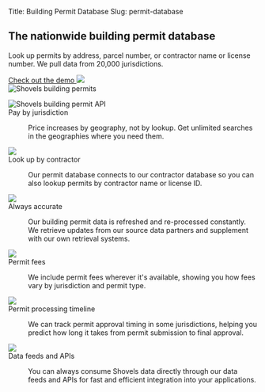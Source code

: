Title: Building Permit Database
Slug: permit-database

<!-- hero -->
<section class="hero_container">
  <div class="hero_text-container">
    <h1 class="hero_title text-amber-300">The nationwide building permit database</h1>
    <p class="hero_description text-lime-50">Look up permits by address, parcel number, or contractor name or license number. We pull data from 20,000 jurisdictions.</p>
    <div class="mt-10 mb-20">
      <a href="https://shovels.retool.com/embedded/public/e440a465-a280-44be-aa81-5388b8ac20ff"
      class="px-5 py-2 md:px-10 md:py-4 bg-amber-300 rounded justify-center items-center gap-2.5 inline-flex text-emerald-900 md:text-lg font-medium font-['Scandia'] whitespace-nowrap"
      target="_blank">Check out the demo <img class="inline" src="theme/images/caret-right.svg"> </a>
    </div>
  </div>
  <div class="hero_image-container">
    <img class="max-h-[500px]" src="theme/images/permit-database/hero.svg" alt="Shovels building permits">
  </div>
</section>

<!-- elaboration -->
<section class="mx-auto my-24 max-w-7xl px-6">
  <!-- 'table' -->
  <dl class="elaboration_container 3xl:grid-cols-4">
    <div class="elaboration-card">
      <dt class="">
        <div class="mb-6">
          <img src="theme/images/permit-database/icon_jurisdiction.svg" alt="Shovels building permit API">
        </div>
        <span class="elaboration-card_title">Pay by jurisdiction</span>
      </dt>
      <dd class="elaboration-card_text-container">
        <p class="flex-auto">Price increases by geography, not by lookup. Get unlimited searches in the geographies where you need them.</p>
      </dd>
    </div>
    <div class="elaboration-card">
      <dt class="">
        <div class="mb-6">
          <img src="theme/images/permit-database/icon_lookup.svg">
        </div>
        <span class="elaboration-card_title">Look up by contractor</span>
      </dt>
      <dd class="elaboration-card_text-container">
        <p class="flex-auto">Our permit database connects to our contractor database so you can also lookup permits by contractor name or license ID.</p>
      </dd>
    </div>
    <div class="elaboration-card">
      <dt class="">
        <div class="mb-6">
          <img src="theme/images/permit-database/icon_accurate.svg">
        </div>
        <span class="elaboration-card_title">Always accurate</span>
      </dt>
      <dd class="elaboration-card_text-container">
        <p class="flex-auto">Our building permit data is refreshed and re-processed constantly. We retrieve updates from our source data partners and supplement with our own retrieval systems.</p>
      </dd>
    </div>
    <div class="elaboration-card">
      <dt class="">
        <div class="mb-6">
          <img src="theme/images/permit-database/icon_fees.svg">
        </div>
        <span class="elaboration-card_title">Permit fees</span>
      </dt>
      <dd class="elaboration-card_text-container">
        <p class="flex-auto">We include permit fees wherever it's available, showing you how fees vary by jurisdiction and permit type.</p>
      </dd>
    </div>
    <div class="elaboration-card">
      <dt class="">
        <div class="mb-6">
          <img src="theme/images/permit-database/icon_timeline.svg">
        </div>
        <span class="elaboration-card_title">Permit processing timeline</span>
      </dt>
      <dd class="elaboration-card_text-container">
        <p class="flex-auto">We can track permit approval timing in some jurisdictions, helping you predict how long it takes from permit submission to final approval.</p>
      </dd>
    </div>
    <div class="elaboration-card">
      <dt class="">
        <div class="mb-6">
          <img src="theme/images/permit-database/icon_feeds.svg">
        </div>
        <span class="elaboration-card_title">Data feeds and APIs</span>
      </dt>
      <dd class="elaboration-card_text-container">
        <p class="flex-auto">You can always consume Shovels data directly through our data feeds and APIs for fast and efficient integration into your applications.</p>
      </dd>
    </div>
  </dl>
</section>
